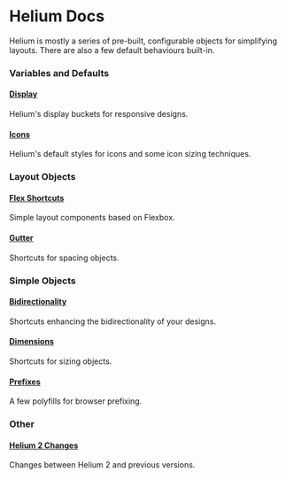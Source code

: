# Helium Docs

Helium is mostly a series of pre-built, configurable objects for simplifying layouts. There are also a few default behaviours built-in.

### Variables and Defaults

#### [Display](display.md)
Helium's display buckets for responsive designs.

#### [Icons](icons.md)
Helium's default styles for icons and some icon sizing techniques.


### Layout Objects

#### [Flex Shortcuts](flex_shortcuts)
Simple layout components based on Flexbox.

#### [Gutter](gutter.md)
Shortcuts for spacing objects.


### Simple Objects

#### [Bidirectionality](bidir.md)
Shortcuts enhancing the bidirectionality of your designs.

#### [Dimensions](dimen.md)
Shortcuts for sizing objects.


#### [Prefixes](prefixes.md)
A few polyfills for browser prefixing.

### Other

#### [Helium 2 Changes](helium_2_changes.md)
Changes between Helium 2 and previous versions.